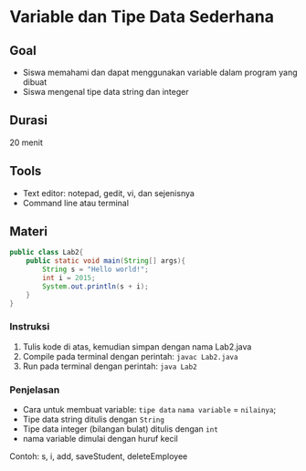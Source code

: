 # Variable dan Tipe Data Sederhana

## Goal
* Siswa memahami dan dapat menggunakan variable dalam program yang dibuat
* Siswa mengenal tipe data string dan integer

## Durasi
20 menit

## Tools
* Text editor: notepad, gedit, vi, dan sejenisnya
* Command line atau terminal

## Materi
```java
public class Lab2{
	public static void main(String[] args){
		String s = "Hello world!";
		int i = 2015;
		System.out.println(s + i);
	}
}
```
### Instruksi
1. Tulis kode di atas, kemudian simpan dengan nama Lab2.java
2. Compile pada terminal dengan perintah: `javac Lab2.java`
3. Run pada terminal dengan perintah: `java Lab2`

### Penjelasan
* Cara untuk membuat variable: `tipe data` `nama variable` = `nilainya`;
* Tipe data string ditulis dengan `String`
* Tipe data integer (bilangan bulat) ditulis dengan `int`
* nama variable dimulai dengan huruf kecil

Contoh: s, i, add, saveStudent, deleteEmployee
